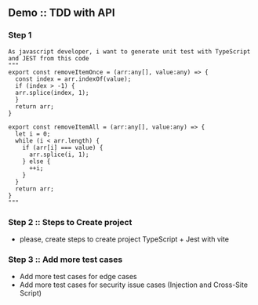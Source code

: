## Demo :: TDD with API

### Step 1
```
As javascript developer, i want to generate unit test with TypeScript and JEST from this code
"""
export const removeItemOnce = (arr:any[], value:any) => {
  const index = arr.indexOf(value);
  if (index > -1) {
  arr.splice(index, 1);
  }
  return arr;
}
   
export const removeItemAll = (arr:any[], value:any) => {
  let i = 0;
  while (i < arr.length) {
    if (arr[i] === value) {
      arr.splice(i, 1);
    } else {
      ++i;
    }
  }
  return arr;
}
"""

```

### Step 2 :: Steps to Create project
* please, create steps to create project TypeScript + Jest with vite

### Step 3 :: Add more test cases
* Add more test cases for edge cases
* Add more test cases for security issue cases (Injection and Cross-Site Script)